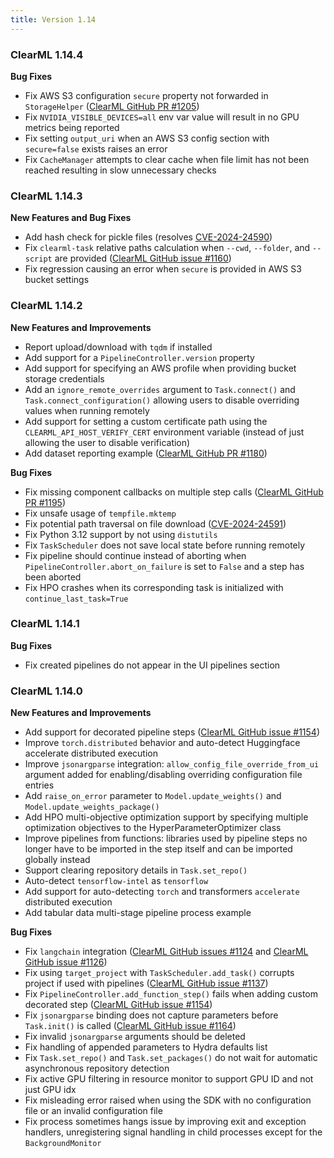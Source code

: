 ```yaml
---
title: Version 1.14
---
```


### ClearML 1.14.4

**Bug Fixes**
* Fix AWS S3 configuration `secure` property not forwarded in `StorageHelper` ([ClearML GitHub PR #1205](https://github.com/allegroai/clearml/pull/1205))
* Fix `NVIDIA_VISIBLE_DEVICES=all` env var value will result in no GPU metrics being reported
* Fix setting `output_uri` when an AWS S3 config section with `secure=false` exists raises an error
* Fix `CacheManager` attempts to clear cache when file limit has not been reached resulting in slow unnecessary checks

### ClearML 1.14.3

**New Features and Bug Fixes**
* Add hash check for pickle files (resolves [CVE-2024-24590](https://github.com/advisories/GHSA-cpcw-9h9m-wqw9))
* Fix `clearml-task` relative paths calculation when `--cwd`, `--folder`, and `--script` are provided ([ClearML GitHub issue #1160](https://github.com/allegroai/clearml/issues/1160))
* Fix regression causing an error when `secure` is provided in AWS S3 bucket settings

### ClearML 1.14.2

**New Features and Improvements**
* Report upload/download with `tqdm` if installed
* Add support for a `PipelineController.version` property
* Add support for specifying an AWS profile when providing bucket storage credentials
* Add an `ignore_remote_overrides` argument to `Task.connect()` and `Task.connect_configuration()` allowing users to
  disable overriding values when running remotely
* Add support for setting a custom certificate path using the `CLEARML_API_HOST_VERIFY_CERT` environment variable 
  (instead of just allowing the user to disable verification)
* Add dataset reporting example ([ClearML GitHub PR #1180](https://github.com/allegroai/clearml/pull/1180))

**Bug Fixes**
* Fix missing component callbacks on multiple step calls ([ClearML GitHub PR #1195](https://github.com/allegroai/clearml/pull/1195))
* Fix unsafe usage of `tempfile.mktemp`
* Fix potential path traversal on file download ([CVE-2024-24591](https://github.com/advisories/GHSA-m95h-p4gg-wfw3))
* Fix Python 3.12 support by not using `distutils`
* Fix `TaskScheduler` does not save local state before running remotely
* Fix pipeline should continue instead of aborting when `PipelineController.abort_on_failure` is set to `False` and a 
  step has been aborted
* Fix HPO crashes when its corresponding task is initialized with `continue_last_task=True`

### ClearML 1.14.1

**Bug Fixes**
* Fix created pipelines do not appear in the UI pipelines section

### ClearML 1.14.0
**New Features and Improvements**
* Add support for decorated pipeline steps ([ClearML GitHub issue #1154](https://github.com/allegroai/clearml/issues/1154))
* Improve `torch.distributed` behavior and auto-detect Huggingface accelerate distributed execution
* Improve `jsonargparse` integration: `allow_config_file_override_from_ui` argument added for enabling/disabling 
overriding configuration file entries
* Add `raise_on_error` parameter to `Model.update_weights()` and `Model.update_weights_package()`
* Add HPO multi-objective optimization support by specifying multiple optimization objectives to the HyperParameterOptimizer class
* Improve pipelines from functions: libraries used by pipeline steps no longer have to be imported in the step itself 
and can be imported globally instead
* Support clearing repository details in `Task.set_repo()`
* Auto-detect `tensorflow-intel` as `tensorflow`
* Add support for auto-detecting `torch` and transformers `accelerate` distributed execution
* Add tabular data multi-stage pipeline process example

**Bug Fixes**
* Fix `langchain` integration ([ClearML GitHub issues #1124](https://github.com/allegroai/clearml/issues/1124) and [ClearML GitHub issue #1126](https://github.com/allegroai/clearml/issues/1126))
* Fix using `target_project` with `TaskScheduler.add_task()` corrupts project if used with pipelines ([ClearML GitHub issue #1137](https://github.com/allegroai/clearml/issues/1137))
* Fix `PipelineController.add_function_step()` fails when adding custom decorated step ([ClearML GitHub issue #1154](https://github.com/allegroai/clearml/issues/1154))
* Fix `jsonargparse` binding does not capture parameters before `Task.init()` is called ([ClearML GitHub issue #1164](https://github.com/allegroai/clearml/issues/1164))
* Fix invalid `jsonargparse` arguments should be deleted
* Fix handling of appended parameters to Hydra defaults list
* Fix `Task.set_repo()` and `Task.set_packages()` do not wait for automatic asynchronous repository detection
* Fix active GPU filtering in resource monitor to support GPU ID and not just GPU idx
* Fix misleading error raised when using the SDK with no configuration file or an invalid configuration file
* Fix process sometimes hangs issue by improving exit and exception handlers, unregistering signal handling in child 
processes except for the `BackgroundMonitor`
